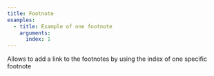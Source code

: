 ```yaml
---
title: Footnote
examples:
  - title: Example of one footnote
    arguments:
      index: 1
---
```


Allows to add a link to the footnotes by using the index of one specific footnote
